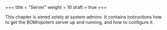 +++
title = "Server"
weight = 10
draft = true
+++

This chapter is aimed solely at system admins. It contains instructions how to get the BOMnipotent server up and running, and how to configure it.
